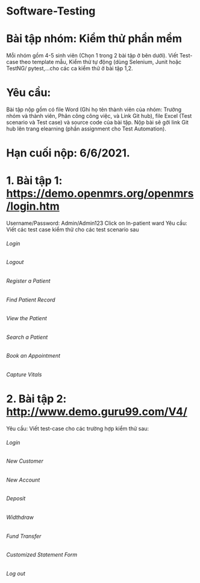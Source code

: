# Software-Testing
# Bài tập nhóm: Kiểm thử phần mềm
Mỗi nhóm gồm 4-5 sinh viên (Chọn 1 trong 2 bài tập ở bên dưới).
 Viết Test-case theo template mẫu, Kiểm thử tự động (dùng Selenium, Junit hoặc TestNG/ pytest,…cho các ca kiểm thử ở bài tập 1,2.
# Yêu cầu:
Bài tập nộp gồm có file Word (Ghi họ tên thành viên của nhóm: Trưởng nhóm và thành viên, Phân công công việc, và Link Git hub), file Excel (Test scenario và Test case) và source code của bài tập.
Nộp bài sẽ gởi link Git hub lên trang elearning (phần assignment cho Test Automation).
# Hạn cuối nộp: 6/6/2021.
# 1.	Bài tập 1: https://demo.openmrs.org/openmrs/login.htm
Username/Password: Admin/Admin123
Click on In-patient ward
Yêu cầu: Viết các test case kiểm thử cho các test scenario sau 
###### Login
###### Logout
###### Register a Patient
###### Find Patient Record
###### View the Patient
###### Search a Patient
###### Book an Appointment
###### Capture Vitals
# 2.	Bài tập 2: http://www.demo.guru99.com/V4/
Yêu cầu: Viết test-case cho các trường hợp kiểm thử sau:
###### Login
###### New Customer
###### New Account
###### Deposit
###### Widthdraw
###### Fund Transfer
###### Customized Statement Form
###### Log out

